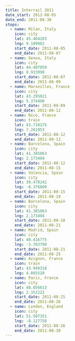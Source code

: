 ```yaml
---
title: Interrail 2011
date_start: 2011-08-05
date_end: 2011-08-30
stops:
  - name: Milan, Italy
    icon: city
    lat: 45.464203
    lng: 9.189982
    start_date: 2011-08-05
    end_date: 2011-08-07
  - name: Genoa, Italy
    icon: city
    lat: 44.407059
    lng: 8.933990
    start_date: 2011-08-07
    end_date: 2011-08-09
  - name: Marseilles, France
    icon: city
    lat: 43.295021
    lng: 5.374490
    start_date: 2011-08-09
    end_date: 2011-08-12
  - name: Nice, France
    icon: train
    lat: 43.710175
    lng: 7.261953
    start_date: 2011-08-12
    end_date: 2011-08-12
  - name: Barcelona, Spain
    icon: city
    lat: 41.385063
    lng: 2.173404
    start_date: 2011-08-12
    end_date: 2011-08-15
  - name: Valencia, Spain
    icon: city
    lat: 39.470242
    lng: -0.376800
    start_date: 2011-08-15
    end_date: 2011-08-18
  - name: Barcelona, Spain
    icon: city
    lat: 41.385063
    lng: 2.173404
    start_date: 2011-08-18
    end_date: 2011-08-21
  - name: Madrid, Spain
    icon: city
    lat: 40.416775
    lng: -3.703790
    start_date: 2011-08-21
    end_date: 2011-08-25
  - name: Avignon, France
    icon: train
    lat: 43.949318
    lng: 4.805528
  - name: Paris, France
    icon: city
    lat: 48.856613
    lng: 2.352222
    start_date: 2011-08-25
    end_date: 2011-08-26
  - name: London, England
    icon: city
    lat: 51.507351
    lng: -0.127758
    start_date: 2011-08-26
    end_date: 2011-08-30
---
```


